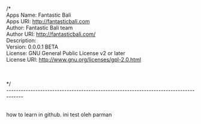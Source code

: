 /*
<br />Apps Name: Fantastic Bali
<br />Apps URI: http://fantasticbali.com
<br />Author: Fantastic Bali team
<br />Author URI: http://fantasticbali.com/
<br />Description:
<br />Version: 0.0.0.1 BETA
<br />License: GNU General Public License v2 or later
<br />License URI: http://www.gnu.org/licenses/gpl-2.0.html

<br /><br />*/
<br />-------------------------------------------------------------------------------------

<br />how to learn in github.
ini test oleh parman